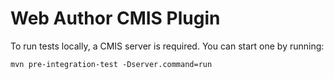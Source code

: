 Web Author CMIS Plugin
======================

To run tests locally, a CMIS server is required. You can start one by running:

```
mvn pre-integration-test -Dserver.command=run
```
